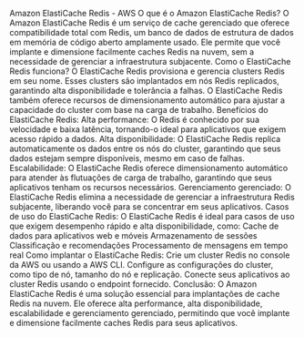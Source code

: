 Amazon ElastiCache Redis - AWS
O que é o Amazon ElastiCache Redis?
O Amazon ElastiCache Redis é um serviço de cache gerenciado que oferece compatibilidade total com Redis, um banco de dados de estrutura de dados em memória de código aberto amplamente usado. Ele permite que você implante e dimensione facilmente caches Redis na nuvem, sem a necessidade de gerenciar a infraestrutura subjacente.
Como o ElastiCache Redis funciona?
O ElastiCache Redis provisiona e gerencia clusters Redis em seu nome. Esses clusters são implantados em nós Redis replicados, garantindo alta disponibilidade e tolerância a falhas. O ElastiCache Redis também oferece recursos de dimensionamento automático para ajustar a capacidade do cluster com base na carga de trabalho.
Benefícios do ElastiCache Redis:
Alta performance: O Redis é conhecido por sua velocidade e baixa latência, tornando-o ideal para aplicativos que exigem acesso rápido a dados.
Alta disponibilidade: O ElastiCache Redis replica automaticamente os dados entre os nós do cluster, garantindo que seus dados estejam sempre disponíveis, mesmo em caso de falhas.
Escalabilidade: O ElastiCache Redis oferece dimensionamento automático para atender às flutuações de carga de trabalho, garantindo que seus aplicativos tenham os recursos necessários.
Gerenciamento gerenciado: O ElastiCache Redis elimina a necessidade de gerenciar a infraestrutura Redis subjacente, liberando você para se concentrar em seus aplicativos.
Casos de uso do ElastiCache Redis:
O ElastiCache Redis é ideal para casos de uso que exigem desempenho rápido e alta disponibilidade, como:
Cache de dados para aplicativos web e móveis
Armazenamento de sessões
Classificação e recomendações
Processamento de mensagens em tempo real
Como implantar o ElastiCache Redis:
Crie um cluster Redis no console da AWS ou usando a AWS CLI.
Configure as configurações do cluster, como tipo de nó, tamanho do nó e replicação.
Conecte seus aplicativos ao cluster Redis usando o endpoint fornecido.
Conclusão:
O Amazon ElastiCache Redis é uma solução essencial para implantações de cache Redis na nuvem. Ele oferece alta performance, alta disponibilidade, escalabilidade e gerenciamento gerenciado, permitindo que você implante e dimensione facilmente caches Redis para seus aplicativos.